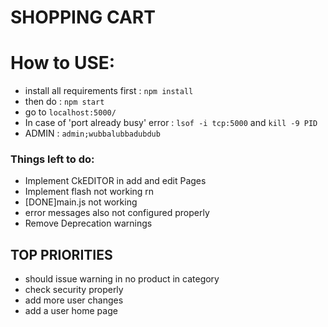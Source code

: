 # SHOPPING CART
# How to USE:
- install all requirements first : `npm install`
- then do : `npm start`
- go to `localhost:5000/`
- In case of 'port already busy' error : `lsof -i tcp:5000` and `kill -9 PID`
- ADMIN : `admin;wubbalubbadubdub`

### Things left to do:
- Implement CkEDITOR in add and edit Pages
- Implement flash not working rn
- [DONE]main.js not working
- error messages also not configured properly
- Remove Deprecation warnings
## TOP PRIORITIES
- should issue warning in no product in category
- check security properly
- add more user changes
- add a user home page
